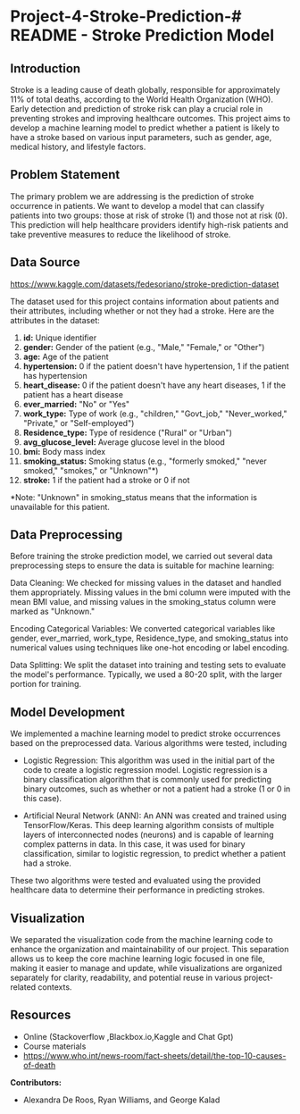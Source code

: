 # Project-4-Stroke-Prediction-# README - Stroke Prediction Model

## Introduction
Stroke is a leading cause of death globally, responsible for approximately 11% of total deaths, according to the World Health Organization (WHO). Early detection and prediction of stroke risk can play a crucial role in preventing strokes and improving healthcare outcomes. This project aims to develop a machine learning model to predict whether a patient is likely to have a stroke based on various input parameters, such as gender, age, medical history, and lifestyle factors.

## Problem Statement
The primary problem we are addressing is the prediction of stroke occurrence in patients. We want to develop a model that can classify patients into two groups: those at risk of stroke (1) and those not at risk (0). This prediction will help healthcare providers identify high-risk patients and take preventive measures to reduce the likelihood of stroke.

## Data Source

https://www.kaggle.com/datasets/fedesoriano/stroke-prediction-dataset

The dataset used for this project contains information about patients and their attributes, including whether or not they had a stroke. Here are the attributes in the dataset:

1. **id:** Unique identifier
2. **gender:** Gender of the patient (e.g., "Male," "Female," or "Other")
3. **age:** Age of the patient
4. **hypertension:** 0 if the patient doesn't have hypertension, 1 if the patient has hypertension
5. **heart_disease:** 0 if the patient doesn't have any heart diseases, 1 if the patient has a heart disease
6. **ever_married:** "No" or "Yes"
7. **work_type:** Type of work (e.g., "children," "Govt_job," "Never_worked," "Private," or "Self-employed")
8. **Residence_type:** Type of residence ("Rural" or "Urban")
9. **avg_glucose_level:** Average glucose level in the blood
10. **bmi:** Body mass index
11. **smoking_status:** Smoking status (e.g., "formerly smoked," "never smoked," "smokes," or "Unknown"*)
12. **stroke:** 1 if the patient had a stroke or 0 if not

*Note: "Unknown" in smoking_status means that the information is unavailable for this patient.

## Data Preprocessing
Before training the stroke prediction model, we carried out several data preprocessing steps to ensure the data is suitable for machine learning:

Data Cleaning: We checked for missing values in the dataset and handled them appropriately. Missing values in the bmi column were imputed with the mean BMI value, and missing values in the smoking_status column were marked as "Unknown."

Encoding Categorical Variables: We converted categorical variables like gender, ever_married, work_type, Residence_type, and smoking_status into numerical values using techniques like one-hot encoding or label encoding.

Data Splitting: We split the dataset into training and testing sets to evaluate the model's performance. Typically, we used a 80-20 split, with the larger portion for training.

## Model Development
We implemented a machine learning model to predict stroke occurrences based on the preprocessed data. Various algorithms were tested, including 
- Logistic Regression: This algorithm was used in the initial part of the code to create a logistic regression model. Logistic regression is a binary classification algorithm that is commonly used for predicting binary outcomes, such as whether or not a patient had a stroke (1 or 0 in this case).

- Artificial Neural Network (ANN): An ANN was created and trained using TensorFlow/Keras. This deep learning algorithm consists of multiple layers of interconnected nodes (neurons) and is capable of learning complex patterns in data. In this case, it was used for binary classification, similar to logistic regression, to predict whether a patient had a stroke.

These two algorithms were tested and evaluated using the provided healthcare data to determine their performance in predicting strokes.

## Visualization 
 We separated the visualization code from the machine learning code to enhance the organization and maintainability of our project. This separation allows us to keep the core machine learning logic focused in one file, making it easier to manage and update, while visualizations are organized separately for clarity, readability, and potential reuse in various project-related contexts.
 
## Resources 
- Online (Stackoverflow ,Blackbox.io,Kaggle and Chat Gpt)
- Course materials 
- https://www.who.int/news-room/fact-sheets/detail/the-top-10-causes-of-death


**Contributors:** 
-  Alexandra De Roos, Ryan Williams, and George Kalad

